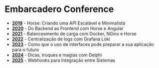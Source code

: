 # Embarcadero Conference

* [**2019**](https://github.com/viniciussanchez/embarcadero-conference/tree/master/2019) - Horse: Criando uma API Escalável e Minimalista
* [**2020**](https://github.com/viniciussanchez/embarcadero-conference/tree/master/2020) - Do Backend ao Frontend com Horse e Angular
* [**2021**](https://github.com/viniciussanchez/embarcadero-conference/tree/master/2021) - Balanceamento de carga com Docker, NGinx e Horse
* [**2022**](https://github.com/viniciussanchez/embarcadero-conference/tree/master/2022) - Centralização de logs com Grafana Loki
* [**2023**](https://github.com/viniciussanchez/embarcadero-conference/tree/master/2023) - Como que o uso de interfaces pode preparar a sua aplicação para o futuro
* [**2024**](https://github.com/viniciussanchez/embarcadero-conference/tree/master/2024) - Dicas, truques e magias com Delphi
* [**2025**](https://github.com/viniciussanchez/embarcadero-conference/tree/master/2025) - Webhooks para Integração entre Sistemas
